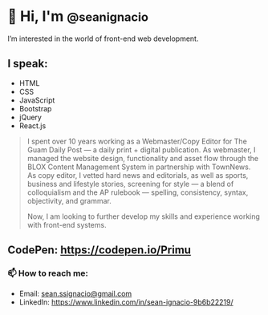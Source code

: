 # 👋 Hi, I'm <small>@seanignacio</small>
I’m interested in the world of front-end web development.
## I speak:
- HTML
- CSS
- JavaScript
- Bootstrap
- jQuery
- React.js
> I spent over 10 years working as a Webmaster/Copy Editor for The Guam Daily Post — a daily print + digital publication. As webmaster, I managed the website design, functionality and asset flow through the BLOX Content Management System in partnership with TownNews. As copy editor, I vetted hard news and editorials, as well as sports, business and lifestyle stories, screening for style — a blend of colloquialism and the AP rulebook — spelling, consistency, syntax, objectivity, and grammar.
> 
> Now, I am looking to further develop my skills and experience working with front-end systems.

## CodePen: https://codepen.io/Primu
### 📫 How to reach me:
- Email: sean.ssignacio@gmail.com
- LinkedIn: https://www.linkedin.com/in/sean-ignacio-9b6b22219/

<!---
seanignacio/seanignacio is a ✨ special ✨ repository because its `README.md` (this file) appears on your GitHub profile.
You can click the Preview link to take a look at your changes.
--->
